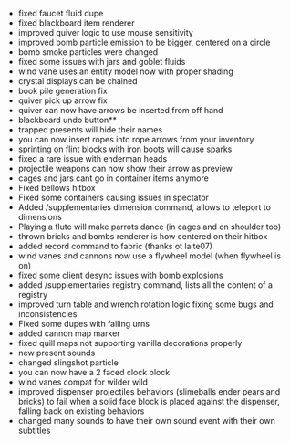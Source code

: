 - fixed faucet fluid dupe
- fixed blackboard item renderer
- improved quiver logic to use mouse sensitivity
- improved bomb particle emission to be bigger, centered on a circle
- bomb smoke particles were changed
- fixed some issues with jars and goblet fluids
- wind vane uses an entity model now with proper shading
- crystal displays can be chained
- book pile generation fix
- quiver pick up arrow fix
- quiver can now have arrows be inserted from off hand
- blackboard undo button**
- trapped presents will hide their names
- you can now insert ropes into rope arrows from your inventory
- sprinting on flint blocks with iron boots will cause sparks
- fixed a rare issue with enderman heads
- projectile weapons can now show their arrow as preview
- cages and jars cant go in container items anymore
- Fixed bellows hitbox
- Fixed some containers causing issues in spectator
- Added /supplementaries dimension command, allows to teleport to dimensions
- Playing a flute will make parrots dance (in cages and on shoulder too)
- thrown bricks and bombs renderer is how centered on their hitbox
- added record command to fabric (thanks ot laite07)
- wind vanes and cannons now use a flywheel model (when flywheel is on)
- fixed some client desync issues with bomb explosions
- added /supplementaries registry command, lists all the content of a registry
- improved turn table and wrench rotation logic fixing some bugs and inconsistencies
- Fixed some dupes with falling urns
- added cannon map marker
- fixed quill maps not supporting vanilla decorations properly
- new present sounds
- changed slingshot particle
- you can now have a 2 faced clock block
- wind vanes compat for wilder wild
- improved dispenser projectiles behaviors (slimeballs ender pears and bricks) to fail when a solid face block is placed against the dispenser, falling back on existing behaviors
- changed many sounds to have their own sound event with their own subtitles
